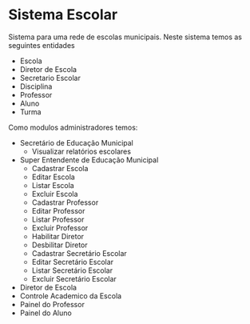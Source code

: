 

# Sistema Escolar

Sistema para uma rede de escolas municipais. Neste sistema temos as seguintes entidades 

* Escola
* Diretor de Escola
* Secretario Escolar
* Disciplina
* Professor
* Aluno
* Turma

Como modulos administradores temos:
* Secretário de Educação Municipal
  - Visualizar relatórios escolares
* Super Entendente de Educação Municipal
  - Cadastrar Escola
  - Editar Escola
  - Listar Escola
  - Excluir Escola
  - Cadastrar Professor
  - Editar Professor
  - Listar Professor
  - Excluir Professor
  - Habilitar Diretor
  - Desbilitar Diretor
  - Cadastrar Secretário Escolar
  - Editar Secretário Escolar
  - Listar Secretário Escolar
  - Excluir Secretário Escolar
* Diretor de Escola
* Controle Academico da Escola
* Painel do Professor 
* Painel do Aluno
